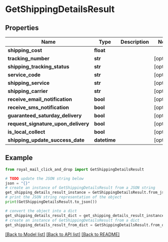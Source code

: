# GetShippingDetailsResult


## Properties

Name | Type | Description | Notes
------------ | ------------- | ------------- | -------------
**shipping_cost** | **float** |  | 
**tracking_number** | **str** |  | [optional] 
**shipping_tracking_status** | **str** |  | [optional] 
**service_code** | **str** |  | [optional] 
**shipping_service** | **str** |  | [optional] 
**shipping_carrier** | **str** |  | [optional] 
**receive_email_notification** | **bool** |  | [optional] 
**receive_sms_notification** | **bool** |  | [optional] 
**guaranteed_saturday_delivery** | **bool** |  | [optional] 
**request_signature_upon_delivery** | **bool** |  | [optional] 
**is_local_collect** | **bool** |  | [optional] 
**shipping_update_success_date** | **datetime** |  | [optional] 

## Example

```python
from royal_mail_click_and_drop import GetShippingDetailsResult

# TODO update the JSON string below
json = "{}"
# create an instance of GetShippingDetailsResult from a JSON string
get_shipping_details_result_instance = GetShippingDetailsResult.from_json(json)
# print the JSON string representation of the object
print(GetShippingDetailsResult.to_json())

# convert the object into a dict
get_shipping_details_result_dict = get_shipping_details_result_instance.to_dict()
# create an instance of GetShippingDetailsResult from a dict
get_shipping_details_result_from_dict = GetShippingDetailsResult.from_dict(get_shipping_details_result_dict)
```
[[Back to Model list]](../README.md#documentation-for-models) [[Back to API list]](../README.md#documentation-for-api-endpoints) [[Back to README]](../README.md)


